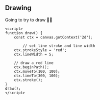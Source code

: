 <!DOCTYPE html>
<html>
<head>
	<meta charset="UTF-8">
	<meta name="viewport" content="width=device-width, initial-scale=1.0">
</head>
<body>
	<h2>Drawing</h2>
	<p>Going to try to draw 🤷‍♀️</p>
	
	<script>
	function draw() {
		const ctx = canvas.getContext('2d');

    		// set line stroke and line width
		ctx.strokeStyle = 'red';
		ctx.lineWidth = 5;

		// draw a red line
		ctx.beginPath();
		ctx.moveTo(100, 100);
		ctx.lineTo(300, 100);
		ctx.stroke();
	}
	draw();
	</script>
</body>
</html>
